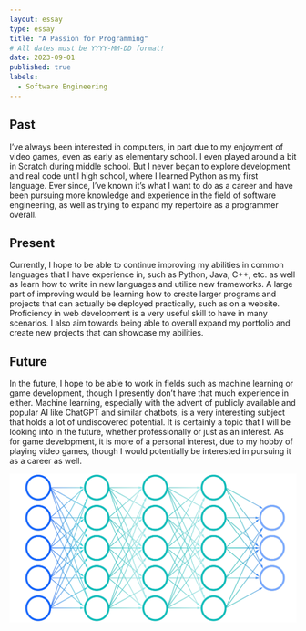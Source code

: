 ```yaml
---
layout: essay
type: essay
title: "A Passion for Programming"
# All dates must be YYYY-MM-DD format!
date: 2023-09-01
published: true
labels:
  - Software Engineering
---
```


## Past

  I’ve always been interested in computers, in part due to my enjoyment of video games, even as early as elementary school. I even played around a bit in Scratch during middle school. But I never began to explore development and real code until high school, where I learned Python as my first language. Ever since, I’ve known it’s what I want to do as a career and have been pursuing more knowledge and experience in the field of software engineering, as well as trying to expand my repertoire as a programmer overall.

## Present

  Currently, I hope to be able to continue improving my abilities in common languages that I have experience in, such as Python, Java, C++, etc. as well as learn how to write in new languages and utilize new frameworks. A large part of improving would be learning how to create larger programs and projects that can actually be deployed practically, such as on a website. Proficiency in web development is a very useful skill to have in many scenarios. I also aim towards being able to overall expand my portfolio and create new projects that can showcase my abilities. 

## Future

  In the future, I hope to be able to work in fields such as machine learning or game development, though I presently don’t have that much experience in either. Machine learning, especially with the advent of publicly available and popular AI like ChatGPT and similar chatbots, is a very interesting subject that holds a lot of undiscovered potential. It is certainly a topic that I will be looking into in the future, whether professionally or just as an interest. As for game development, it is more of a personal interest, due to my hobby of playing video games, though I would potentially be interested in pursuing it as a career as well.

<img width="1300px" class="rounded float-start pe-4" src="../img/neuralnetwork.png">
